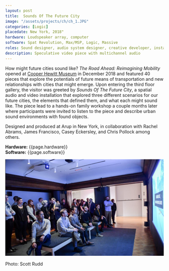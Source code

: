 ```yaml
---
layout: post
title:  Sounds Of The Future City
image: "/assets/projects/ch/ch_1.JPG"
categories: [Logic]
placedate: New York, 2018"
hardware: Loudspeaker array, computer
software: Spat Revolution, Max/MSP, Logic, Massive
roles: Sound designer, audio system designer, creative developer, installation coordinator
description: Speculative video piece with multichannel audio
---
```


<p>How might future cities sound like? <i>The Road Ahead: Reimagining Mobility</i> opened at <a href="https://www.cooperhewitt.org/channel/road-ahead/">Cooper Hewitt Museum</a> in December 2018 and featured 40 pieces that explore the potentials of future means of transportation and new relationships with cities that might emerge. Upon entering the third floor gallery, the visitor was greeted by <i>Sounds Of The Future City</i>, a spatial audio and video installation that explored three different scenarios for our future cities, the elements that defined them, and what each might sound like.
The piece lead to a hands-on family workshop a couple months later where participants were invited to listen to the piece and describe urban sound environments with found objects.</p>

<p>Designed and produced at Arup in New York, in collaboration with Rachel Abrams, James Francisco, Casey Eckersley, and Chris Pollock among others.</p>

<p><b>Hardware:</b> {{page.hardware}}<br/>
<b>Software:</b> {{page.software}}</p>

<p><img src="/assets/projects/ch/AudienceMembersParty.JPG"></p>
<p class="inline-descr">Photo: Scott Rudd</p>
